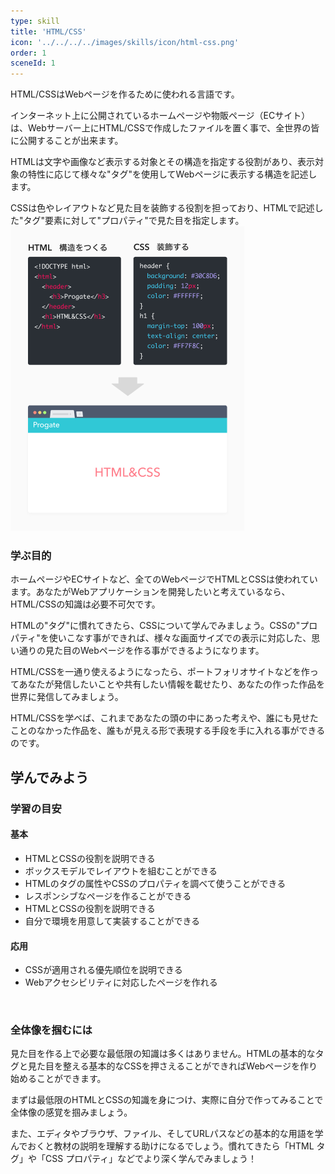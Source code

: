 ```yaml
---
type: skill
title: 'HTML/CSS'
icon: '../../../../images/skills/icon/html-css.png'
order: 1
sceneId: 1
---
```


HTML/CSSはWebページを作るために使われる言語です。

インターネット上に公開されているホームページや物販ページ（ECサイト）は、Webサーバー上にHTML/CSSで作成したファイルを置く事で、全世界の皆に公開することが出来ます。

HTMLは文字や画像など表示する対象とその構造を指定する役割があり、表示対象の特性に応じて様々な"タグ"を使用してWebページに表示する構造を記述します。

CSSは色やレイアウトなど見た目を装飾する役割を担っており、HTMLで記述した"タグ"要素に対して"プロパティ"で見た目を指定します。
![Hopper The Rabbit](../../../../images/about/skill-figure.png)


### 学ぶ目的
ホームページやECサイトなど、全てのWebページでHTMLとCSSは使われています。あなたがWebアプリケーションを開発したいと考えているなら、HTML/CSSの知識は必要不可欠です。

HTMLの"タグ"に慣れてきたら、CSSについて学んでみましょう。CSSの"プロパティ"を使いこなす事ができれば、様々な画面サイズでの表示に対応した、思い通りの見た目のWebページを作る事ができるようになります。

HTML/CSSを一通り使えるようになったら、ポートフォリオサイトなどを作ってあなたが発信したいことや共有したい情報を載せたり、あなたの作った作品を世界に発信してみましょう。

HTML/CSSを学べば、これまであなたの頭の中にあった考えや、誰にも見せたことのなかった作品を、誰もが見える形で表現する手段を手に入れる事ができるのです。

## 学んでみよう

### 学習の目安

#### 基本
- HTMLとCSSの役割を説明できる
- ボックスモデルでレイアウトを組むことができる
- HTMLのタグの属性やCSSのプロパティを調べて使うことができる
- レスポンシブなページを作ることができる
- HTMLとCSSの役割を説明できる
- 自分で環境を用意して実装することができる

#### 応用
- CSSが適用される優先順位を説明できる
- Webアクセシビリティに対応したページを作れる

<br/>

### 全体像を掴むには
見た目を作る上で必要な最低限の知識は多くはありません。HTMLの基本的なタグと見た目を整える基本的なCSSを押さえることができればWebページを作り始めることができます。

まずは最低限のHTMLとCSSの知識を身につけ、実際に自分で作ってみることで全体像の感覚を掴みましょう。

また、エディタやブラウザ、ファイル、そしてURLパスなどの基本的な用語を学んでおくと教材の説明を理解する助けになるでしょう。慣れてきたら「HTML タグ」や「CSS プロパティ」などでより深く学んでみましょう！
